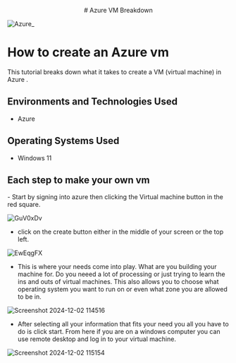 <p align="center">
# Azure VM Breakdown
<p align="center">
  
![Azure_](https://github.com/user-attachments/assets/cfac719a-39da-4f81-b64f-fccd8f889093)

</p>

<h1> How to create an Azure vm </h1>
This tutorial breaks down what it takes to create a VM (virtual machine) in Azure .<br />



<h2>Environments and Technologies Used</h2>

- Azure

<h2>Operating Systems Used </h2>

- Windows 11

<h2>Each step to make your own vm</h2>
- Start by signing into azure then clicking the Virtual machine button in the red square. 


![GuV0xDv](https://github.com/user-attachments/assets/28cf6790-3d5b-4b44-82cc-9725a9724c12)


- click on the create button either in the middle of your screen or the top left. 


![EwEqgFX](https://github.com/user-attachments/assets/783f858e-25e6-4c3d-ae25-18597cb84332)

- This is where your needs come into play. What are you building your machine for. Do you neeed a lot of processing or just trying to learn the ins and outs of virtual machines. This also allows you to choose what operating system you want to run on or even what zone you are allowed to be in. 

![Screenshot 2024-12-02 114516](https://github.com/user-attachments/assets/cc4909da-bc71-4bec-8649-ec298d0cf89f)

- After selecting all your information that fits your need you all you have to do is click start. From here if you are on a windows computer you can use remote desktop and log in to your virtual machine. 

![Screenshot 2024-12-02 115154](https://github.com/user-attachments/assets/13e05a1b-e6da-40bb-9c36-009a683b164d)

